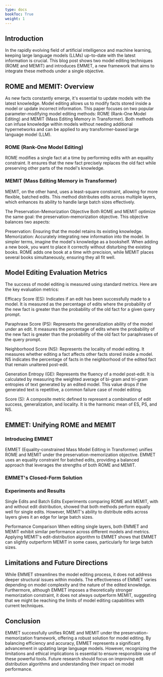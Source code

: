 ```yaml
---
type: docs
bookToc: True
weight: 1
---
```


## Introduction
In the rapidly evolving field of artificial intelligence and machine learning, keeping large language models (LLMs) up-to-date with the latest information is crucial. This blog post shows two model editing techniques (ROME and MEMIT) and introduces EMMET, a new framework that aims to integrate these methods under a single objective.



## ROME and MEMIT: Overview
As new facts constantly emerge, it's essential to update models with the latest knowledge. Model editing allows us to modify facts stored inside a model or update incorrect information. This paper focuses on two popular parameter-modifying model editing methods: ROME (Rank-One Model Editing) and MEMIT (Mass Editing Memory in Transformer). Both methods can infuse knowledge within models without needing additional hypernetworks and can be applied to any transformer-based large language model (LLM).

### ROME (Rank-One Model Editing)
ROME modifies a single fact at a time by performing edits with an equality constraint. It ensures that the new fact precisely replaces the old fact while preserving other parts of the model's knowledge.

### MEMIT (Mass Editing Memory in Transformer)
MEMIT, on the other hand, uses a least-square constraint, allowing for more flexible, batched edits. This method distributes edits across multiple layers, which enhances its ability to handle large batch sizes effectively.

The Preservation-Memorization Objective
Both ROME and MEMIT optimize the same goal: the preservation-memorization objective. This objective balances two aspects:

Preservation: Ensuring that the model retains its existing knowledge.
Memorization: Accurately integrating new information into the model.
In simpler terms, imagine the model's knowledge as a bookshelf. When adding a new book, you want to place it correctly without disturbing the existing books. ROME adds one book at a time with precision, while MEMIT places several books simultaneously, ensuring they all fit well.



## Model Editing Evaluation Metrics
The success of model editing is measured using standard metrics. Here are the key evaluation metrics:

Efficacy Score (ES): Indicates if an edit has been successfully made to a model. It is measured as the percentage of edits where the probability of the new fact is greater than the probability of the old fact for a given query prompt.

Paraphrase Score (PS): Represents the generalization ability of the model under an edit. It measures the percentage of edits where the probability of the new fact is greater than the probability of the old fact for paraphrases of the query prompt.

Neighborhood Score (NS): Represents the locality of model editing. It measures whether editing a fact affects other facts stored inside a model. NS indicates the percentage of facts in the neighborhood of the edited fact that remain unaltered post-edit.

Generation Entropy (GE): Represents the fluency of a model post-edit. It is calculated by measuring the weighted average of bi-gram and tri-gram entropies of text generated by an edited model. This value drops if the generated text is repetitive, a common failure case of model editing.

Score (S): A composite metric defined to represent a combination of edit success, generalization, and locality. It is the harmonic mean of ES, PS, and NS.


## EMMET: Unifying ROME and MEMIT
### Introducing EMMET
EMMET (Equality-constrained Mass Model Editing in Transformer) unifies ROME and MEMIT under the preservation-memorization objective. EMMET uses an equality constraint for batched edits, providing a balanced approach that leverages the strengths of both ROME and MEMIT.

### EMMET's Closed-Form Solution

### Experiments and Results
Single Edits and Batch Edits
Experiments comparing ROME and MEMIT, with and without edit distribution, showed that both methods perform equally well for single edits. However, MEMIT's ability to distribute edits across layers gives it an edge for large batch sizes.

Performance Comparison
When editing single layers, both EMMET and MEMIT exhibit similar performance across different models and metrics. Applying MEMIT's edit-distribution algorithm to EMMET shows that EMMET can slightly outperform MEMIT in some cases, particularly for large batch sizes.





## Limitations and Future Directions
While EMMET streamlines the model editing process, it does not address deeper structural issues within models. The effectiveness of EMMET varies depending on model complexity and the nature of the edited knowledge. Furthermore, although EMMET imposes a theoretically stronger memorization constraint, it does not always outperform MEMIT, suggesting that we might be reaching the limits of model editing capabilities with current techniques.


## Conclusion
EMMET successfully unifies ROME and MEMIT under the preservation-memorization framework, offering a robust solution for model editing. By balancing efficiency and accuracy, EMMET represents a significant advancement in updating large language models. However, recognizing the limitations and ethical implications is essential to ensure responsible use of these powerful tools. Future research should focus on improving edit distribution algorithms and understanding their impact on model performance.




